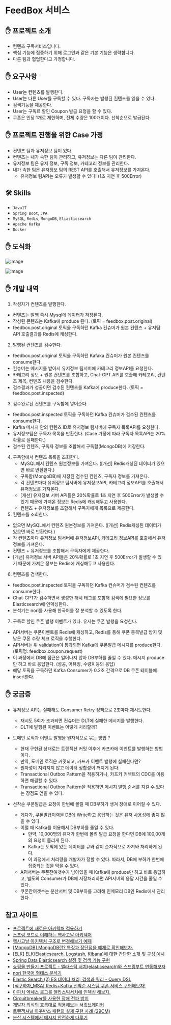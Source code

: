 # FeedBox 서비스

## ✋ 프로젝트 소개

- 컨텐츠 구독서비스입니다.
- 핵심 기능에 집중하기 위해 로그인과 같은 기본 기능은 생략합니다.
- 다른 팀과 협업한다고 가정합니다.

## ✋ 요구사항

- User는 컨텐츠를 발행한다.
- User는 다른 User를 구독할 수 있다. 구독자는 발행된 컨텐츠를 읽을 수 있다.
- 검색기능을 제공한다.
- User는 구독료 할인 Coupon 발급 요청을 할 수 있다.
- 쿠폰은 인당 1개로 제한하며, 전체 수량은 100개이다. 선착순으로 발급된다.

## ✋ 프로젝트 진행을 위한 Case 가정

- 컨텐츠 팀과 유저정보 팀이 있다.
- 컨텐츠는 내가 속한 팀이 관리하고, 유저정보는 다른 팀이 관리한다.
- 유저정보 팀은 유저 정보, 구독 정보, 카테고리 정보를 관리한다.
- 내가 속한 팀은 유저정보 팀의 REST API를 호출해서 유저정보를 가져온다.
  - 유저정보 팀API는 오류가 발생할 수 있다! (1초 지연 후 500Error)

## 🛠️ Skills

- `Java17`
- `Spring Boot`, `JPA`
- `MySQL`, `Redis`, `MongoDB`, `Eliasticsearch`
- `Apache Kafka`
- `Docker`

## ✋ 도식화

![image](https://github.com/user-attachments/assets/0af6ceed-1bff-4228-b843-23f33f33a2c7)

![image](https://github.com/user-attachments/assets/36fa241e-48cd-493b-80f4-c9b8f1219b55)


## ✋ 개발 내역
1) 작성자가 컨텐츠를 발행한다.
  - 컨텐츠는 발행 즉시 Mysql에 데이터가 저장된다.
  - 작성된 콘텐츠는 Kafka에 produce 된다. (토픽 = feedbox.post.original)
  - feedbox.post.original 토픽을 구독하던 Kafka 컨슈머가 원본 컨텐츠 + 유저팀 API 호출결과를 Redis에 캐싱한다.
2) 발행된 컨텐츠를 검수한다.
  - feedbox.post.original 토픽을 구독하던 Kafaka 컨슈머가 원본 컨텐츠를 consume한다.
  - 컨슈머는 메시지를 받아서 유저정보 팀서버에 카테고리 정보API를 요청한다. 
  - 카테고리 정보 + 원본 컨텐츠를 조합하고, Chat-GPT API를 호출해 카테고리, 컨텐츠 제목, 컨텐츠 내용을 검수한다.
  - 검수결과가 성공이면 검수된 컨텐츠를 Kafka에 produce한다. (토픽 = feedbox.post.inspected)
3) 검수완료된 컨텐츠를 구독함에 넣어준다.
  - feedbox.post.inspected 토픽을 구독하던 Kafka 컨슈머가 검수된 컨텐츠를 consume한다.
  - Kafka 메시지 안의 컨텐츠 ID로 유저정보 팀서버에 구독자 목록API를 요청한다.
  - 유저정보팀은 구독자 목록을 반환한다. (Case 가정에 따라 구독자 목록API는 20%확률로 실패한다.)
  - 검수된 컨텐츠, 구독자 정보를 조합해서 구독함(MongoDB)에 저장한다.
4) 구독함에서 컨텐츠 목록을 조회한다.
   - MySQL에서 컨텐츠 원본정보를 가져온다. ([개선] Redis캐싱된 데이터가 있으면 바로 반환한다.)
   - 구독함(MongoDB)에 저장된 검수된 컨텐츠, 구독자 정보를 가져온다.
   - 각 컨텐츠마다 유저정보 팀서버에 유저정보API, 카테고리 정보API를 호출해서 유저정보를 가져온다.
   - [개선] 유저정보 서버 API들은 20%확률로 1초 지연 후 500Error가 발생할 수 있기 때문에 가져온 정보는 Redis에 캐싱해두고 사용한다.
   - 컨텐츠 + 유저정보를 조합해서 구독자에게 목록으로 제공한다.
5) 컨텐츠를 조회한다.
  - 없으면 MySQL에서 컨텐츠 원본정보를 가져온다. ([개선] Redis캐싱된 데이터가 있으면 바로 반환한다.)
  - 각 컨텐츠마다 유저정보 팀서버에 유저정보API, 카테고리 정보API를 호출해서 유저정보를 가져온다.
  - 컨텐츠 + 유저정보를 조합해서 구독자에게 제공한다.
  - [개선] 유저정보 서버 API들은 20%확률로 1초 지연 후 500Error가 발생할 수 있기 때문에 가져온 정보는 Redis에 캐싱해두고 사용한다.
6) 컨텐츠를 검색한다. 
  - feedbox.post.inspected 토픽을 구독하던 Kafka 컨슈머가 검수된 컨텐츠를 consume한다.
  - Chat-GPT가 검수하면서 생성한 해시 태그를 포함해 검색에 필요한 정보를 Elasticsearch에 인덱싱한다.
  - 분석기는 nori를 사용해 한국어를 잘 분석할 수 있도록 한다. 

7) 구독료 할인 쿠폰 발행 이벤트가 있다. 유저는 쿠폰 발행을 요청한다.
  - API서버는 쿠폰이벤트를 Redis에 캐싱하고, Redis를 통해 쿠폰 중복발급 방지 및 남은 쿠폰 수량 체크 로직을 수행한다.
  - API서버는 위 validation이 통과되면 Kafka에 쿠폰발급 메시지를 produce한다. (토픽명: feedbox.coupon.request)
  - 이 과정에서 DB에 접근은 일어나지 않아 DB부하를 줄일 수 있다. 메시지 produce만 하고 바로 응답한다. (성공, 어뷰징, 수량X 등의 응답)
  - 해당 토픽을 구독하던 Kafka Consumer가 0.2초 간격으로 DB 쿠폰 테이블에 insert한다.

## ✋ 궁금증

- 유저정보 API는 실패해도 Consumer Retry 정책으로 2초마다 재시도한다.
  - 재시도 5회가 초과되면 컨슈머는 DLT에 실패한 메시지를 발행한다. 
  - DLT에 발행된 이벤트는 어떻게 처리할까?

- 도메인 로직과 이벤트 발행을 원자적으로 묶는 방법 ?
  - 현재 구현된 상태로는 트랜잭션 커밋 이후에 카프카에 이벤트를 발행하는 방법이다.
  - 만약, 도메인 로직은 커밋되고, 카프카 이벤트 발행에 실패한다면?
  - 원자성이 지켜지지 않고 데이터 정합성이 깨지게 된다.
  - Transactional Outbox Pattern을 적용하거나, 카프카 커넥트의 CDC를 이용하면 해결할 수 있다.
  - Transactional Outbox Pattern을 적용하면 메시지 발행 순서를 지킬 수 있다는 장점도 얻을 수 있다.

- 선착순 쿠폰발급은 요청이 한번에 몰릴 때 DB부하가 생겨 장애로 이어질 수 있다.
  - 게다가, 쿠폰발급이력을 DB에 Write하고 응답하는 것은 유저 사용성에 좋지 않을 수 있다.
  - 이럴 때 Kafka를 이용해서 DB부하를 줄일 수 있다.
    - 만약, 10,000명의 유저가 한번에 몰려 발급 요청을 한다면 DB에 100,00개의 요청이 몰리게 된다.
    - Kafka는 토픽에 있는 데이터를 큐와 같이 순차적으로 가져와 처리하게 된다.
    - 이 과정에서 처리량을 개발자가 정할 수 있다. 따라서, DB에 부하가 한번에 집중되는 것을 막을 수 있다.
  - API서버는 쿠폰잔여갯수가 남아있을 때 Kafka에 produce만 하고 바로 응답하고, 별도의 Consumer가 DB에 저장처리하면 API서버의 응답 시간을 줄일 수 있다.
  - 쿠폰잔여갯수는 분산서버 및 DB부하를 고려해 인메모리 DB인 Redis에서 관리한다.

## 참고 사이트

- [프로젝트에 새로운 아키텍처 적용하기](https://medium.com/naverfinancial/%ED%94%84%EB%A1%9C%EC%A0%9D%ED%8A%B8%EC%97%90-%EC%83%88%EB%A1%9C%EC%9A%B4-%EC%95%84%ED%82%A4%ED%85%8D%EC%B2%98-%EC%A0%81%EC%9A%A9%ED%95%98%EA%B8%B0-99d70df6122b)
- [스프링 코드로 이해하는 핵사고날 아키텍처](https://covenant.tistory.com/258)
- [<Architecture> 헥사고날 아키텍처 구조로 변경해보기 예제](https://willbfine.tistory.com/599)
- [[MongoDB] MongoDB란? 특징과 장단점을 예제로 확인해보자.](https://colevelup.tistory.com/45)
- [[ELK] ELK(Elasticsearch, Logstash, Kibana)에 대한 간단한 소개 및 구성 예시](https://mangkyu.tistory.com/282)
- [Spring Data Elasticsearch 설정 및 검색 기능 구현](https://tecoble.techcourse.co.kr/post/2021-10-19-elasticsearch/)
- [쇼핑몰 만들기 프로젝트 - 엘라스틱 서치(elasticsearch)와 스프링부트 연동해보자](https://velog.io/@yeomyaloo/%EC%87%BC%ED%95%91%EB%AA%B0-%EB%A7%8C%EB%93%A4%EA%B8%B0-%ED%94%84%EB%A1%9C%EC%A0%9D%ED%8A%B8-%EC%97%98%EB%9D%BC%EC%8A%A4%ED%8B%B1-%EC%84%9C%EC%B9%98elasticsearch%EC%99%80-%EC%8A%A4%ED%94%84%EB%A7%81%EB%B6%80%ED%8A%B8-%EC%97%B0%EB%8F%99%ED%95%B4%EB%B3%B4%EC%9E%90)
- [nori 한국어 형태소 분석기](https://velog.io/@dm911/nori-%ED%95%9C%EA%B5%AD%EC%96%B4-%ED%98%95%ED%83%9C%EC%86%8C-%EB%B6%84%EC%84%9D%EA%B8%B0)
- [Elastic Search (2) ES 데이터 처리, 검색과 쿼리 - Query DSL](https://velog.io/@hanblueblue/Elastic-Search-2)
- [[식구하자_MSA] Redis+Kafka 선착순 시스템 쿠폰 서비스 구현해보자!](https://velog.io/@mw310/%EC%8B%9D%EA%B5%AC%ED%95%98%EC%9E%90MSA-%EC%84%A0%EC%B0%A9%EC%88%9C-%EC%8B%9C%EC%8A%A4%ED%85%9C-%EC%BF%A0%ED%8F%B0-%EC%84%9C%EB%B9%84%EC%8A%A4-%EA%B5%AC%ED%98%84%ED%95%B4%EB%B3%B4%EC%9E%90)
- [아파치 엑세스 로그를 엘라스틱서치에 인덱싱 해보자.](https://taetaetae.github.io/2018/01/25/apache-access-log-to-es/)
- [Circuitbreaker를 사용한 장애 전파 방지](https://oliveyoung.tech/blog/2023-08-31/circuitbreaker-inventory-squad/)
- [개발자 의식의 흐름대로 적용해보는 서킷브레이커](https://techblog.woowahan.com/15694/)
- [트랜잭셔널 아웃박스 패턴의 실제 구현 사례 (29CM)](https://medium.com/@greg.shiny82/%ED%8A%B8%EB%9E%9C%EC%9E%AD%EC%85%94%EB%84%90-%EC%95%84%EC%9B%83%EB%B0%95%EC%8A%A4-%ED%8C%A8%ED%84%B4%EC%9D%98-%EC%8B%A4%EC%A0%9C-%EA%B5%AC%ED%98%84-%EC%82%AC%EB%A1%80-29cm-0f822fc23edb)
- [분산 시스템에서 메시지 안전하게 다루기](https://blog.gangnamunni.com/post/transactional-outbox/)